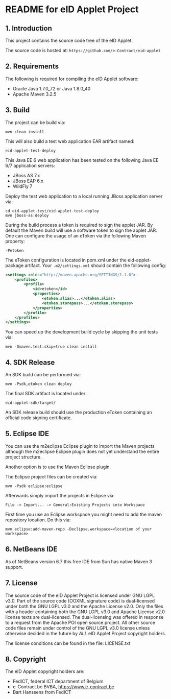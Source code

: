 # README for eID Applet Project

## 1. Introduction

This project contains the source code tree of the eID Applet.

The source code is hosted at: `https://github.com/e-Contract/eid-applet`

## 2. Requirements

The following is required for compiling the eID Applet software:

* Oracle Java 1.7.0_72 or Java 1.8.0_40
* Apache Maven 3.2.5

## 3. Build

The project can be build via:

	mvn clean install

This will also build a test web application EAR artifact named:

	eid-applet-test-deploy

This Java EE 6 web application has been tested on the following Java EE 6/7
application servers:

* JBoss AS 7.x
* JBoss EAP 6.x
* WildFly 7

Deploy the test web application to a local running JBoss application server via:

	cd eid-applet-test/eid-applet-test-deploy
	mvn jboss-as:deploy

During the build process a token is required to sign the applet JAR.
By default the Maven build will use a software token to sign the applet JAR.
One can configure the usage of an eToken via the following Maven property:
	
	-Petoken
	
The eToken configuration is located in pom.xml under the eid-applet-package 
artifact. Your `.m2/settings.xml` should contain the following config:

```xml
<settings xmlns="http://maven.apache.org/SETTINGS/1.1.0">
	<profiles>
		<profile>
			<id>etoken</id>
			<properties>
				<etoken.alias>...</etoken.alias>
				<etoken.storepass>...</etoken.storepass>
			</properties>
		</profile>
	</profiles>
</settings>
```

You can speed up the development build cycle by skipping the unit tests via:
	
	mvn -Dmaven.test.skip=true clean install

## 4. SDK Release

An SDK build can be performed via:
	
	mvn -Psdk,etoken clean deploy

The final SDK artifact is located under:
	
	eid-applet-sdk/target/

An SDK release build should use the production eToken containing an official
code signing certificate.

## 5. Eclipse IDE

You can use the m2eclipse Eclipse plugin to import the Maven projects although
the m2eclipse Eclipse plugin does not yet understand the entire project
structure.

Another option is to use the Maven Eclipse plugin.

The Eclipse project files can be created via:
	
	mvn -Psdk eclipse:eclipse

Afterwards simply import the projects in Eclipse via:
	
	File -> Import... -> General:Existing Projects into Workspace

First time you use an Eclipse workspace you might need to add the maven 
repository location. Do this via:

    mvn eclipse:add-maven-repo -Declipse.workspace=<location of your workspace>

## 6. NetBeans IDE

As of NetBeans version 6.7 this free IDE from Sun has native Maven 3 support.

## 7. License

The source code of the eID Applet Project is licensed under GNU LGPL v3.0.
Part of the source code (OOXML signature code) is dual-licensed under both 
the GNU LGPL v3.0 and the Apache License v2.0. Only the files with a header
containing both the GNU LGPL v3.0 and Apache License v2.0 license texts are
dual-licensed. The dual-licensing was offered in response to a request from
the Apache POI open source project. All other source code files remain under
control of the GNU LGPL v3.0 license unless otherwise decided in the future
by _ALL_ eID Applet Project copyright holders.

The license conditions can be found in the file: LICENSE.txt

## 8. Copyright

The eID Applet copyright holders are:
* FedICT, federal ICT department of Belgium
* e-Contract.be BVBA, https://www.e-contract.be
* Bart Hanssens from FedICT
